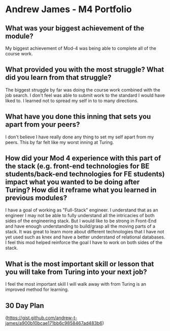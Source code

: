 # Andrew James - M4 Portfolio

## What was your biggest achievement of the module?

My biggest achievement of Mod-4 was being able to complete all of the course work.

## What provided you with the most struggle? What did you learn from that struggle?

The biggest struggle by far was doing the course work combined with the job search. I don't feel was able to submit work to the
standard I would have liked to. I learned not to spread my self in to to many directions.

## What have you done this inning that sets you apart from your peers?

I don't believe I have really done any thing to set my self apart from my peers. This by far felt like my worst inning at Turing.

## How did your Mod 4 experience with this part of the stack (e.g. front-end technologies for BE students/back-end technologies for FE students) impact what you wanted to be doing after Turing? How did it reframe what you learned in previous modules?

I have a goal of working as "Full-Stack" engineer. I understand that as an engineer I may not be able to fully understand all the intricacies of both sides of the engineering stack. But I would like to be strong in Front-End and have enough understanding to build/grasp all the moving parts of a stack. It was great to learn more about different technologies that I have not yet used such as knex and have a better understand of relational databases. I feel this mod helped reinforce the goal I have to work on both sides of the stack.

## What is the most important skill or lesson that you will take from Turing into your next job?

I feel the most important skill I will walk away with from Turing is an improved method for learning.


## 30 Day Plan
(https://gist.github.com/andrew-t-james/a900b10bcae171bb6c9858467ad483b6)
